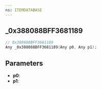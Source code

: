 ```yaml
---
ns: ITEMDATABASE
---
```

## _0x388088BFF3681189

```c
// 0x388088BFF3681189
Any _0x388088BFF3681189(Any p0, Any p1);
```

## Parameters
* **p0**:
* **p1**:
